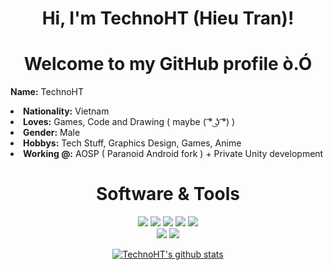 <h1 align="center">Hi, I'm TechnoHT (Hieu Tran)</a>!</h1>
<h1 align="center">Welcome to my GitHub profile ò.Ó</h1>

<b>Name:</b> TechnoHT
</li>
<li>
<b>Nationality:</b> Vietnam
</li>
<li>
<b>Loves:</b> Games, Code and Drawing ( maybe ( ͡° ͜ʖ ͡°) )
</li>
<li>
<b>Gender:</b> Male
</li>
<li>
<b>Hobbys:</b> Tech Stuff, Graphics Design, Games, Anime
</li>
<li>
<b>Working @:</b> AOSP ( Paranoid Android fork ) + Private Unity development
</li>
<h1 align="center">Software & Tools</h1>

<p align="center">
<img src="https://img.shields.io/badge/adobe%20photoshop%20-%2331A8FF.svg?&style=for-the-badge&logo=adobe%20photoshop&logoColor=white"> <img src="https://img.shields.io/badge/adobe%20premiere%20pro%20-%9999FF.svg?&style=for-the-badge&logo=adobe%20premiere%20pro&color=blueviolet"> <img src="https://img.shields.io/badge/blender%20-%F5792A.svg?&style=for-the-badge&logoColor=white&logo=blender&color=orange"> <img src="https://img.shields.io/badge/krita%20-%3BABFF.svg?&style=for-the-badge&logoColor=white&logo=krita&color=blue">  <img src="https://img.shields.io/badge/mircosoft%20office%20-%D83B01.svg?&style=for-the-badge&logoColor=white&logo=microsoft%20office&color=orange"><br> <img src="https://img.shields.io/badge/autodesk%20-%0696D7.svg?&style=for-the-badge&logoColor=white&logo=autodesk&color=lightblue"> <img src="https://img.shields.io/badge/visual%20studio%20-%5C2D91.svg?&style=for-the-badge&logoColor=white&logo=visual%20studio&color=purple"> 
</p>

<p align="center">
  <a href="https://github.com/TechnoHT"><img src="https://github-readme-stats.vercel.app/api?username=TechnoHT&hide_border=true&show_icons=true&theme=radical" alt="TechnoHT's github stats"></a>
</p>
